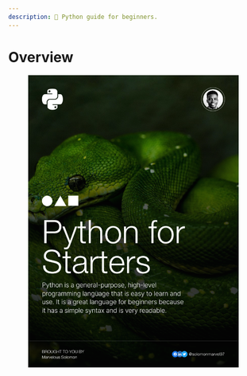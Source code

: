 ```yaml
---
description: 🐍 Python guide for beginners.
---
```


# Overview

<figure><img src=".gitbook/assets/Cover.svg" alt=""><figcaption></figcaption></figure>
